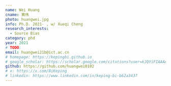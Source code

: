 ```yaml
---
name: Wei Huang
cname: 黄伟
photo: huangwei.jpg
info: Ph.D. 2021- , w/ Xueqi Cheng
research_interests:
  - Source Bias
category: phd
year: 2021
# TODO:
email: huangwei21b@ict.ac.cn
# homepage: https://kepingbi.github.io
# google_scholar: https://scholar.google.com/citations?user=kJQYiFIAAAAJ
github: https://github.com/huangwei0102
# x: https://x.com/BiKeping
# linkedin: https://www.linkedin.com/in/keping-bi-b62a3437
---
```

